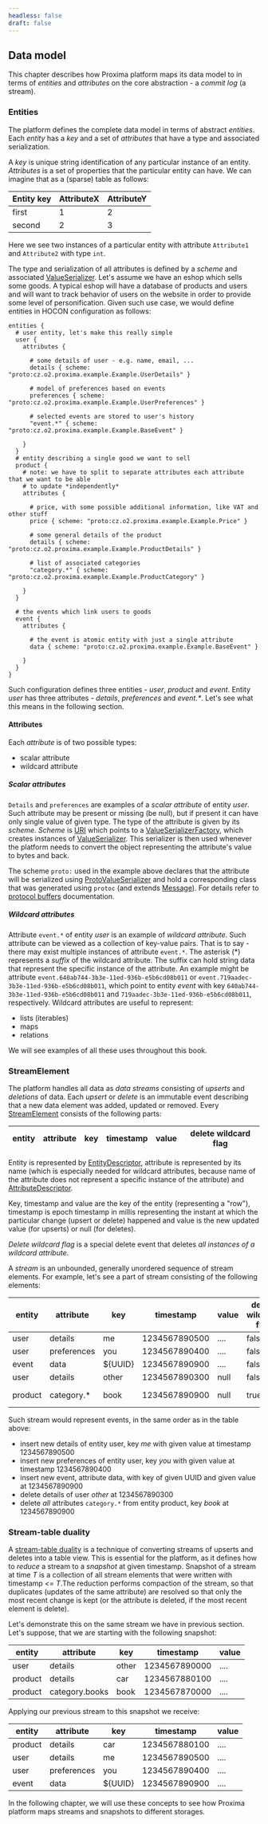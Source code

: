 ```yaml
---
headless: false
draft: false
---
```

## Data model

This chapter describes how Proxima platform maps its data model to in terms of _entities_ and _attributes_ on the core abstraction - a _commit log_ (a stream).

### Entities

The platform defines the complete data model in terms of abstract _entities_. Each _entity_ has a _key_ and a set of _attributes_ that have a type and associated serialization.

A _key_ is unique string identification of any particular instance of an entity. _Attributes_ is a set of properties that the particular entity can have. We can imagine that as a (sparse) table as follows:

| Entity key | AttributeX  | AttributeY  |
| ---------- | ----------- | ----------- |
| first      | 1           | 2           |
| second     | 2           | 3           |

Here we see two instances of a particular entity with attribute `Attribute1` and `Attribute2` with type `int`.

The type and serialization of all attributes is defined by a _scheme_ and associated [ValueSerializer](https://proxima.datadriven.cz/javadoc/latest/cz/o2/proxima/scheme/ValueSerializer.html). Let's assume we have an eshop which sells some goods. A typical eshop will have a database of products and users and will want to track behavior of users on the website in order to provide some level of personification. Given such use case, we would define entities in HOCON configuration as follows:

```
entities {
  # user entity, let's make this really simple
  user {
    attributes {

      # some details of user - e.g. name, email, ...
      details { scheme: "proto:cz.o2.proxima.example.Example.UserDetails" }

      # model of preferences based on events
      preferences { scheme: "proto:cz.o2.proxima.example.Example.UserPreferences" }

      # selected events are stored to user's history
      "event.*" { scheme: "proto:cz.o2.proxima.example.Example.BaseEvent" }

    }
  }
  # entity describing a single good we want to sell
  product {
    # note: we have to split to separate attributes each attribute that we want to be able
    # to update *independently*
    attributes {

      # price, with some possible additional information, like VAT and other stuff
      price { scheme: "proto:cz.o2.proxima.example.Example.Price" }

      # some general details of the product
      details { scheme: "proto:cz.o2.proxima.example.Example.ProductDetails" }

      # list of associated categories
      "category.*" { scheme: "proto:cz.o2.proxima.example.Example.ProductCategory" }

    }
  }

  # the events which link users to goods
  event {
    attributes {

      # the event is atomic entity with just a single attribute
      data { scheme: "proto:cz.o2.proxima.example.Example.BaseEvent" }

    }
  }
}
```

Such configuration defines three entities - _user_, _product_ and _event_. Entity _user_ has three attributes - _details_, _preferences_ and _event.*_. Let's see what this means in the following section.

#### Attributes

Each _attribute_ is of two possible types:

 * scalar attribute
 * wildcard attribute

##### Scalar attributes

`Details` and `preferences` are examples of a _scalar attribute_ of entity _user_. Such attribute may be present or missing (be null), but if present it can have only single value of given type. The type of the attribute is given by its _scheme_. _Scheme_ is [URI](https://en.wikipedia.org/wiki/Uniform_Resource_Identifier) which points to a [ValueSerializerFactory](https://proxima.datadriven.cz/javadoc/latest/cz/o2/proxima/scheme/ValueSerializerFactory.html), which creates instances of [ValueSerializer](https://proxima.datadriven.cz/javadoc/latest/cz/o2/proxima/scheme/ValueSerializer.html). This serializer is then used whenever the platform needs to convert the object representing the attribute's value to bytes and back.

The scheme `proto:` used in the example above declares that the attribute will be serialized using [ProtoValueSerializer](https://proxima.datadriven.cz/javadoc/latest/cz/o2/proxima/scheme/proto/ProtoSerializerFactory.ProtoValueSerializer.html) and hold a corresponding class that was generated using `protoc` (and extends [Message](https://www.javadoc.io/doc/com.google.protobuf/protobuf-java/latest/com/google/protobuf/Message.html)). For details refer to [protocol buffers](https://developers.google.com/protocol-buffers) documentation.


##### Wildcard attributes
Attribute `event.*` of entity _user_ is an example of _wildcard attribute_. Such attribute can be viewed as a collection of key-value pairs. That is to say - there may exist multiple instances of attribute `event.*`. The asterisk (\*) represents a _suffix_ of the wildcard attribute. The suffix can hold string data that represent the specific instance of the attribute. An example might be attribute `event.640ab744-3b3e-11ed-936b-e5b6cd08b011` or `event.719aadec-3b3e-11ed-936b-e5b6cd08b011`, which point to entity _event_ with key `640ab744-3b3e-11ed-936b-e5b6cd08b011` and `719aadec-3b3e-11ed-936b-e5b6cd08b011`, respectively. Wildcard attributes are useful to represent:

 * lists (iterables)
 * maps
 * relations

We will see examples of all these uses throughout this book.

### StreamElement

The platform handles all data as _data streams_ consisting of _upserts_ and _deletions_ of data. Each _upsert_ or _delete_ is an immutable event describing that a new data element was added, updated or removed. Every [StreamElement](https://proxima.datadriven.cz/javadoc/latest/cz/o2/proxima/storage/StreamElement.html) consists of the following parts:

|  entity   |  attribute  |  key  |  timestamp | value | delete wildcard flag |
|-----------|-------------|-------|------------|-------|----------------------|

Entity is represented by [EntityDescriptor](https://proxima.datadriven.cz/javadoc/latest/cz/o2/proxima/repository/EntityDescriptor.html), attribute is represented by its name (which is especially needed for wildcard attributes, because name of the attribute does not represent a specific instance of the attribute) and [AttributeDescriptor](https://proxima.datadriven.cz/javadoc/latest/cz/o2/proxima/repository/AttributeDescriptor.html).

Key, timestamp and value are the key of the entity (representing a "row"), timestamp is epoch timestamp in millis representing the instant at which the particular change (upsert or delete) happened and value is the new updated value (for upserts) or null (for deletes).

_Delete wildcard flag_ is a special delete event that deletes _all instances of a wildcard attribute_.

A _stream_ is an unbounded, generally unordered sequence of stream elements. For example, let's see a part of stream consisting of the following elements:


|  entity   |   attribute   |  key  |   timestamp   | value | delete wildcard flag | _type_        |
|-----------|---------------|-------|---------------|-------|----------------------|---------------|
|    user   |    details    |  me   |  1234567890500 | ....  |        false         | _upsert_ |
|    user   |  preferences  |  you  |  1234567890400 | ....  |        false         | _upsert_ |
|    event  |  data         | ${UUID}  |  1234567890900 | ....  |        false         | _upsert_ |
|    user   |   details     | other |  1234567890300 | null  |        false         | _delete_ |
|   product |  category.\*  | book  |  1234567890900 | null  |        true          | _delete wildcard_ |

Such stream would represent events, in the same order as in the table above:
 * insert new details of entity user, key _me_ with given value at timestamp 1234567890500
 * insert new preferences of entity user, key _you_ with given value at timestamp 1234567890400
 * insert new event, attribute data, with key of given UUID and given value at 1234567890900
 * delete details of user _other_ at 1234567890300
 * delete _all_ attributes `category.*` from entity product, key _book_ at 1234567890900

### Stream-table duality

A [stream-table duality](https://docs.confluent.io/platform/current/streams/concepts.html#duality-of-streams-and-tables) is a technique of converting streams of upserts and deletes into a table view. This is essential for the platform, as it defines how to _reduce_ a stream to a _snapshot_ at given timestamp. Snapshot of a stream at time _T_ is a collection of all stream elements that were written with timestamp _<= T_.The reduction performs compaction of the stream, so that duplicates (updates of the same attribute) are resolved so that only the most recent change is kept (or the attribute is deleted, if the most recent element is delete).

Let's demonstrate this on the same stream we have in previous section. Let's suppose, that we are starting with the following snapshot:


|  entity   |   attribute   |  key  |   timestamp   | value |
|-----------|---------------|-------|---------------|-------|
|   user    |    details    |  other  |  1234567890000 | ....  |
|   product |  details      |  car  |  1234567880100 | ....  |
|   product |   category.books | book | 1234567870000 | .... |

Applying our previous stream to this snapshot we receive:

|  entity   |   attribute   |  key  |   timestamp   | value |
|-----------|---------------|-------|---------------|-------|
|   product |  details      |  car  |  1234567880100 | .... |
|   user    |  details      |  me   |  1234567890500 | .... |
|   user    |  preferences  |  you  |  1234567890400 | .... |
|   event   |  data         | ${UUID} | 1234567890900 | .... |

In the following chapter, we will use these concepts to see how Proxima platform maps streams and snapshots to different storages.
